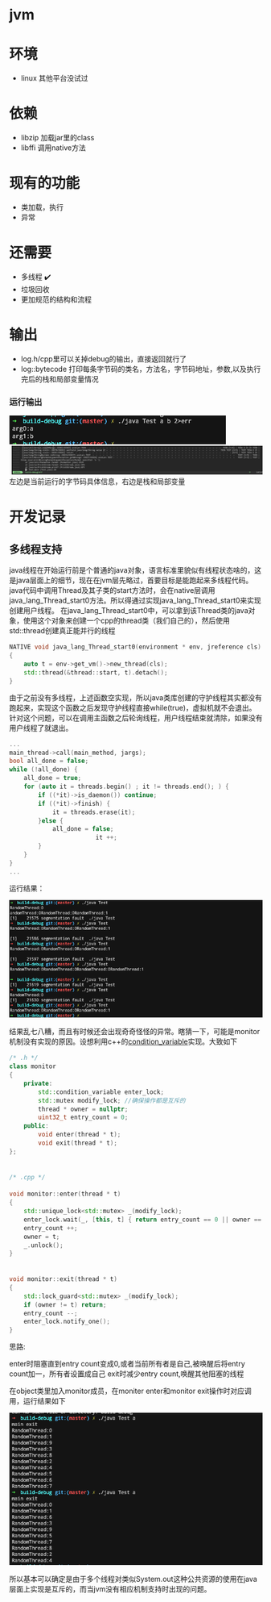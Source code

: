 # jvm
# 环境
+ linux 其他平台没试过

# 依赖
+ libzip 加载jar里的class
+ libffi 调用native方法

# 现有的功能
+ 类加载，执行
+ 异常

# 还需要
+ 多线程 :heavy_check_mark: 
+ 垃圾回收
+ 更加规范的结构和流程

# 输出
+ log.h/cpp里可以关掉debug的输出，直接返回就行了
+ log::bytecode 打印每条字节码的类名，方法名，字节码地址，参数,以及执行完后的栈和局部变量情况


### 运行输出
![stdout](https://github.com/newNcy/jvm/blob/master/screenshot/%24EN9WYEQY3%40GTQ7QZ17%7BN3T.png)
![stderr for debug](https://github.com/newNcy/jvm/blob/master/screenshot/2.png)
左边是当前运行的字节码具体信息，右边是栈和局部变量

# 开发记录
## 多线程支持
java线程在开始运行前是个普通的java对象，语言标准里貌似有线程状态啥的，这是java层面上的细节，现在在jvm层先略过，首要目标是能跑起来多线程代码。
java代码中调用Thread及其子类的start方法时，会在native层调用java_lang_Thread_start0方法。所以得通过实现java_lang_Thread_start0来实现创建用户线程。
在java_lang_Thread_start0中，可以拿到该Thread类的java对象，使用这个对象来创建一个cpp的thread类（我们自己的），然后使用std::thread创建真正能并行的线程
```c++
NATIVE void java_lang_Thread_start0(environment * env, jreference cls)
{   
    auto t = env->get_vm()->new_thread(cls);
    std::thread(&thread::start, t).detach();
}
```
由于之前没有多线程，上述函数空实现，所以java类库创建的守护线程其实都没有跑起来，实现这个函数之后发现守护线程直接while(true)，虚拟机就不会退出。
针对这个问题，可以在调用主函数之后轮询线程，用户线程结束就清除，如果没有用户线程了就退出。
```c++
...
main_thread->call(main_method, jargs);
bool all_done = false;
while (!all_done) {
	all_done = true;
	for (auto it = threads.begin() ; it != threads.end(); ) {
		if ((*it)->is_daemon()) continue;
		if ((*it)->finish) {
			it = threads.erase(it);
		}else {
			all_done = false;
                        it ++;
		}
	}
}
...
```
运行结果：

![三个线程分别打印自己名字（类名:序号）](https://github.com/newNcy/jvm/blob/master/screenshot/3.png) 

结果乱七八糟，而且有时候还会出现奇奇怪怪的异常。瞎猜一下，可能是monitor机制没有实现的原因。设想利用c++的[condition_variable][cv]实现。大致如下
```c++
/* .h */
class monitor
{
	private:
		std::condition_variable enter_lock;
		std::mutex modify_lock; //确保操作都是互斥的
		thread * owner = nullptr;
		uint32_t entry_count = 0;
	public:
		void enter(thread * t);
		void exit(thread * t);
};


/* .cpp */

void monitor::enter(thread * t) 
{
	std::unique_lock<std::mutex> _(modify_lock);
	enter_lock.wait(_, [this, t] { return entry_count == 0 || owner == t; });
	entry_count ++;
	owner = t;
	_.unlock();
}


void monitor::exit(thread * t) 
{
	std::lock_guard<std::mutex> _(modify_lock);
	if (owner != t) return;
	entry_count --;
	enter_lock.notify_one();
}

```

思路:

enter时阻塞直到entry count变成0,或者当前所有者是自己,被唤醒后将entry count加一，所有者设置成自己
exit时减少entry count,唤醒其他阻塞的线程

在object类里加入monitor成员，在moniter enter和monitor exit操作时对应调用，运行结果如下

![两次顺序不一样](https://github.com/newNcy/jvm/blob/master/screenshot/4.png) 

所以基本可以确定是由于多个线程对类似System.out这种公共资源的使用在java层面上实现是互斥的，而当jvm没有相应机制支持时出现的问题。


[cv]:https://en.cppreference.com/w/cpp/thread/condition_variable
